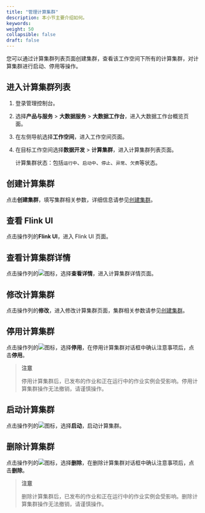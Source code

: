 ```yaml
---
title: "管理计算集群"
description: 本小节主要介绍如何。 
keywords: 
weight: 50
collapsible: false
draft: false
---
```


您可以通过计算集群列表页面创建集群，查看该工作空间下所有的计算集群，对计算集群进行启动、停用等操作。

## 进入计算集群列表

1. 登录管理控制台。
2. 选择**产品与服务** > **大数据服务** > **大数据工作台**，进入大数据工作台概览页面。
3. 在左侧导航选择**工作空间**，进入工作空间页面。
4. 在目标工作空间选择**数据开发** > **计算集群**，进入计算集群列表页面。   
   
   计算集群状态：包括`运行中`、`启动中`、`停止`、`异常`、`欠费`等状态。

## 创建计算集群

点击**创建集群**，填写集群相关参数，详细信息请参见[创建集群](bigdata/databench/manual/data_development/flink_cluster/add_cluster/)。

## 查看 Flink UI

点击操作列的**Flink UI**，进入 Flink UI 页面。  

## 查看计算集群详情

点击操作列的![](../../../../_images/icon_more_cluster.png)图标，选择**查看详情**，进入计算集群详情页面。    

## 修改计算集群

点击操作列的**修改**，进入修改计算集群页面，集群相关参数请参见[创建集群](bigdata/databench/manual/data_development/cluster/add_cluster/)。

## 停用计算集群

点击操作列的![](../../../../_images/icon_more_cluster.png)图标，选择**停用**，在停用计算集群对话框中确认注意事项后，点击**停用**。

> **注意**
> 
> 停用计算集群后，已发布的作业和正在运行中的作业实例会受影响。停用计算集群操作无法撤销，请谨慎操作。

## 启动计算集群

点击操作列的![](../../../../_images/icon_more_cluster.png)图标，选择**启动**，启动计算集群。

## 删除计算集群

点击操作列的![](../../../../_images/icon_more_cluster.png)图标，选择**删除**，在删除计算集群对话框中确认注意事项后，点击**删除**。

> **注意**
> 
> 删除计算集群后，已发布的作业和正在运行中的作业实例会受影响。删除计算集群操作无法撤销，请谨慎操作。

